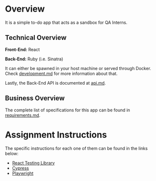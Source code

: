 # Overview

It is a simple to-do app that acts as a sandbox for QA Interns.

## Technical Overview

**Front-End:** React

**Back-End:** Ruby (i.e. Sinatra)

It can either be spawned in your host machine or served through Docker. Check [development.md](docs/development.md) for more information about that.

Lastly, the Back-End API is documented at [api.md](docs/api.md).

## Business Overview

The complete list of specifications for this app can be found in [requirements.md](docs/requirements.md).

# Assignment Instructions

The specific instructions for each one of them can be found in the links below:
- [React Testing Library](docs/instructions/react-testing-library.md)
- [Cypress](docs/instructions/cypress.md)
- [Playwright](docs/instructions/playwright.md)
